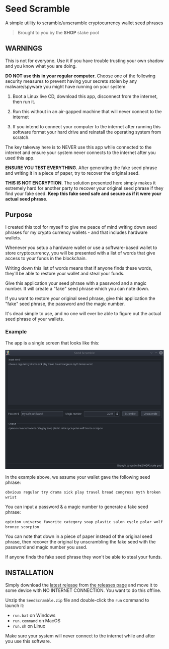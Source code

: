 # Seed Scramble

A simple utility to scramble/unscramble cryptocurrency wallet seed phrases

> Brought to you by the **SHOP** stake pool

## WARNINGS

This is not for everyone. Use it if you have trouble trusting your own shadow and
you know what you are doing.
  
**DO NOT use this in your regular computer**. Choose one of the following security measures
 to prevent having your secrets stolen by any malware/spyware you might have running
 on your system:
 
 1. Boot a Linux live CD, download this app, disconnect from the internet, then run it.

 2. Run this without in an air-gapped machine that will never connect to the internet

 3. If you intend to connect your computer to the internet after running this software
    format your hard drive and reinstall the operating system from scratch.
    
The key takeway here is to NEVER use this app while connected to the internet
and ensure your system never connects to the internet after you used this app.

**ENSURE YOU TEST EVERYTHING**. After generating the fake seed phrase and 
writing it in a piece of paper, try to recover the original seed.

**THIS IS NOT ENCRYPTION**. The solution presented here simply makes it extremely
hard for another party to recover your original seed phrase if they find your 
fake seed. **Keep this fake seed safe and secure as if it were your
actual seed phrase**.
    
## Purpose

I created this tool for myself to give me peace of mind writing down seed 
phrases for my crypto currency wallets - and that includes hardware wallets.
 
Whenever you setup a hardware wallet or use a software-based wallet to store
cryptocurrency, you will be presented with a list of words that give access to 
your funds in the blockchain.

Writing down this list of words means that if anyone finds these words, they'll
be able to restore your wallet and steal your funds.  

Give this application your seed phrase with a password and a magic number. It
will create a "fake" seed phrase which you can note down. 

If you want to restore your original seed phrase, give this application the
"fake" seed phrase, the password and the magic number.

It's dead simple to use, and no one will ever be able to figure out the actual
seed phrase of your wallets.


### Example

The app is a single screen that looks like this:

![thumbnail](./screenshot.png)

In the example above, we assume your wallet gave the following seed phrase:
```
obvious regular try drama sick play travel bread congress myth broken wrist
```

You can input a password & a magic number to generate a fake seed phrase:

```
opinion universe favorite category soap plastic salon cycle polar wolf bronze scorpion
```

You can note that down in a piece of paper instead of the original seed phrase, then
recover the original by unscrambling the fake seed with the password and magic
number you used. 

If anyone finds the fake seed phrase they won't be able to steal your funds.

## INSTALLATION

Simply download the [latest release](https://github.com/uniVocity/SeedScramble/releases/download/1.0.0/SeedScramble.zip)
from [the releases page](https://github.com/uniVocity/SeedScramble/releases/tag/1.0.0)
and move it to some device with NO INTERNET CONNECTION. You want to do this offline.

Unzip the `SeedScramble.zip` file and double-click the `run` command to launch it:

 * `run.bat` on Windows
 * `run.command` on MacOS
 * `run.sh` on Linux
  
Make sure your system will never connect to the internet while and after you 
use this software. 

